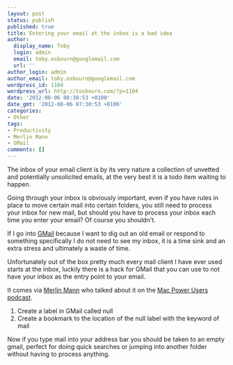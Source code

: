 ```yaml
---
layout: post
status: publish
published: true
title: Entering your email at the inbox is a bad idea
author:
  display_name: Toby
  login: admin
  email: toby.osbourn@googlemail.com
  url: ''
author_login: admin
author_email: toby.osbourn@googlemail.com
wordpress_id: 1104
wordpress_url: http://tosbourn.com/?p=1104
date: '2012-08-06 08:30:53 +0100'
date_gmt: '2012-08-06 07:30:53 +0100'
categories:
- Other
tags:
- Productivity
- Merlin Mann
- GMail
comments: []
---
```

<p>The inbox of your email client is by its very nature a collection of unvetted and potentially unsolicited emails, at the very best it is a todo item waiting to happen.</p>
<p>Going through your inbox is obviously important, even if you have rules in place to move certain mail into certain folders, you still need to process your inbox for new mail, but should you have to process your inbox each time you enter your email? Of course you shouldn't.</p>
<p>If I go into <a href="http://mail.google.com">GMail</a> because I want to dig out an old email or respond to something specifically I do not need to see my inbox, it is a time sink and an extra stress and ultimately a waste of time.</p>
<p>Unfortunately out of the box pretty much every mail client I have ever used starts at the inbox, luckily there is a hack for GMail that you can use to not have your inbox as the entry point to your email.</p>
<p>It comes via <a href="http://www.merlinmann.com/">Merlin Mann</a> who talked about it on the <a href="http://macpowerusers.com/2012/06/mpu-091-workflows-with-merlin-mann-iii/">Mac Power Users podcast</a>.</p>
<ol>
<li>Create a label in GMail called null</li>
<li>Create a bookmark to the location of the null label with the keyword of mail</li>
</ol>
<p>Now if you type mail into your address bar you should be taken to an empty gmail, perfect for doing quick searches or jumping into another folder without having to process anything.</p>
